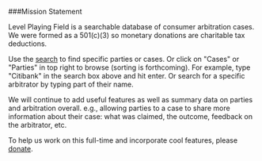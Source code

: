 ###Mission Statement

Level Playing Field is a searchable database of consumer arbitration cases. We
were formed as a 501(c)(3) so monetary donations are charitable tax deductions.

Use the [search](/search) to find specific parties or cases. Or click on "Cases" 
or "Parties" in top right to browse (sorting is forthcoming). For example, type 
"Citibank" in the search box above and hit enter. Or search for a specific 
arbitrator by typing part of their name.

We will continue to add useful features as well as summary data on parties and 
arbitration overall. e.g., allowing parties to a case to share more information
about their case: what was claimed, the outcome, feedback on the arbitrator, etc.

To help us work on this full-time and incorporate cool features, please [donate](https://lpf.dntly.com/#/donate).
